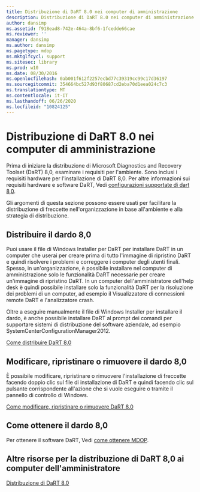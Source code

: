 ```yaml
---
title: Distribuzione di DaRT 8.0 nei computer di amministrazione
description: Distribuzione di DaRT 8.0 nei computer di amministrazione
author: dansimp
ms.assetid: f918ead8-742e-464a-8bf6-1fcedde66cae
ms.reviewer: ''
manager: dansimp
ms.author: dansimp
ms.pagetype: mdop
ms.mktglfcycl: support
ms.sitesec: library
ms.prod: w10
ms.date: 08/30/2016
ms.openlocfilehash: 0ab001f612f2257ecbd77c39319cc99c17d36197
ms.sourcegitcommit: 354664bc527d93f80687cd2eba70d1eea024c7c3
ms.translationtype: MT
ms.contentlocale: it-IT
ms.lasthandoff: 06/26/2020
ms.locfileid: "10824125"
---
```

# Distribuzione di DaRT 8.0 nei computer di amministrazione


Prima di iniziare la distribuzione di Microsoft Diagnostics and Recovery Toolset (DaRT) 8,0, esaminare i requisiti per l'ambiente. Sono inclusi i requisiti hardware per l'installazione di DaRT 8,0. Per altre informazioni sui requisiti hardware e software DaRT, Vedi [configurazioni supportate di dart 8,0](dart-80-supported-configurations-dart-8.md).

Gli argomenti di questa sezione possono essere usati per facilitare la distribuzione di freccette nell'organizzazione in base all'ambiente e alla strategia di distribuzione.

## Distribuire il dardo 8,0


Puoi usare il file di Windows Installer per DaRT per installare DaRT in un computer che userai per creare prima di tutto l'immagine di ripristino DaRT e quindi risolvere i problemi e correggere i computer degli utenti finali. Spesso, in un'organizzazione, è possibile installare nel computer di amministrazione solo le funzionalità DaRT necessarie per creare un'immagine di ripristino DaRT. In un computer dell'amministratore dell'help desk è quindi possibile installare solo la funzionalità DaRT per la risoluzione dei problemi di un computer, ad esempio il Visualizzatore di connessioni remote DaRT e l'analizzatore crash.

Oltre a eseguire manualmente il file di Windows Installer per installare il dardo, è anche possibile installare DaRT al prompt dei comandi per supportare sistemi di distribuzione del software aziendale, ad esempio SystemCenterConfigurationManager2012.

[Come distribuire DaRT 8.0](how-to-deploy-dart-80-dart-8.md)

## Modificare, ripristinare o rimuovere il dardo 8,0


È possibile modificare, ripristinare o rimuovere l'installazione di freccette facendo doppio clic sul file di installazione di DaRT e quindi facendo clic sul pulsante corrispondente all'azione che si vuole eseguire o tramite il pannello di controllo di Windows.

[Come modificare, ripristinare o rimuovere DaRT 8.0](how-to-change-repair-or-remove-dart-80-dart-8.md)

## Come ottenere il dardo 8,0


Per ottenere il software DaRT, Vedi [come ottenere MDOP](https://go.microsoft.com/fwlink/?LinkId=322049).

## Altre risorse per la distribuzione di DaRT 8,0 ai computer dell'amministratore


[Distribuzione di DaRT 8.0](deploying-dart-80-dart-8.md)

 

 





